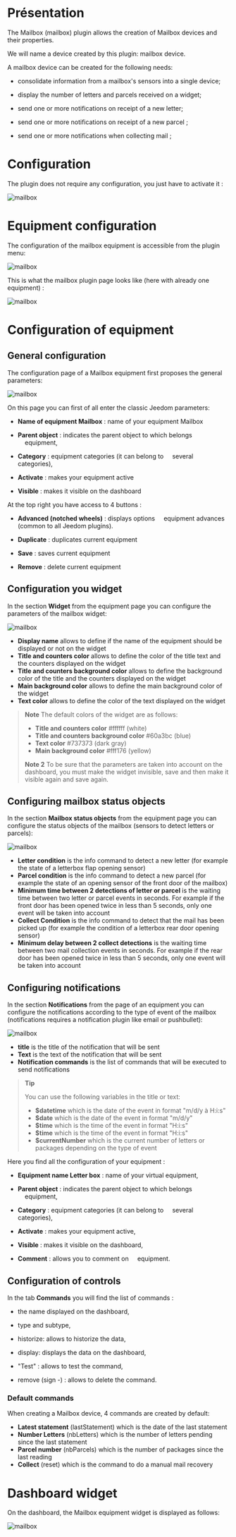 # Présentation

The Mailbox (mailbox) plugin allows the creation of Mailbox devices
and their properties.

We will name a device created by this plugin: mailbox device.

A mailbox device can be created for the following needs:

-   consolidate information from a mailbox's sensors into a single device;

-  display the number of letters and parcels received on a widget;

-   send one or more notifications on receipt of a new letter;

-   send one or more notifications on receipt of a new parcel ;

-   send one or more notifications when collecting mail ;




# Configuration

The plugin does not require any configuration, you just have to activate it :

![mailbox](../images/mailbox1.png)




# Equipment configuration

The configuration of the mailbox equipment is accessible from the
plugin menu:

![mailbox](../images/mailbox2.png)

This is what the mailbox plugin page looks like (here with already one
equipment) :

![mailbox](../images/mailbox3.png)

# Configuration of equipment

## General configuration
The configuration page of a Mailbox equipment first proposes the general parameters:

![mailbox](../images/mailbox4.png)

On this page you can first of all enter the classic Jeedom parameters:
-   **Name of equipment Mailbox** : name of your equipment Mailbox

-   **Parent object** : indicates the parent object to which belongs
    equipment,

-   **Category** : equipment categories (it can belong to
    several categories),

-   **Activate** : makes your equipment active

-   **Visible** : makes it visible on the dashboard

At the top right you have access to 4 buttons :

-   **Advanced (notched wheels)** : displays options
    equipment advances (common to all Jeedom plugins).
    
-   **Duplicate** : duplicates current equipment

-   **Save** : saves current equipment

-   **Remove** : delete current equipment

## Configuration you widget

In the section **Widget** from the equipment page you can configure the parameters of the mailbox widget:

![mailbox](../images/mailbox7.png)

- **Display name** allows to define if the name of the equipment should be displayed or not on the widget
- **Title and counters color** allows to define the color of the title text and the counters displayed on the widget
- **Title and counters background color** allows to define the background color of the title and the counters displayed on the widget
- **Main background color** allows to define the main background color of the widget
- **Text color** allows to define the color of the text displayed on the widget

> **Note**
> The default colors of the widget are as follows:
> - **Title and counters color** #ffffff (white)
> - **Title and counters background color** #60a3bc (blue)
> - **Text color** #737373 (dark gray)
> - **Main background color** #fff176 (yellow)
>
> **Note 2**
> To be sure that the parameters are taken into account on the dashboard, you must make the widget invisible, save and then make it visible again and save again.

## Configuring mailbox status objects

In the section **Mailbox status objects** from the equipment page you can configure the status objects of the mailbox (sensors to detect letters or parcels):

![mailbox](../images/mailbox5.png)

- **Letter condition** is the info command to detect a new letter (for example the state of a letterbox flap opening sensor)
- **Parcel condition** is the info command to detect a new parcel (for example the state of an opening sensor of the front door of the mailbox)
- **Minimum time between 2 detections of letter or parcel** is the waiting time between two letter or parcel events in seconds. For example if the front door has been opened twice in less than 5 seconds, only one event will be taken into account
- **Collect Condition** is the info command to detect that the mail has been picked up (for example the condition of a letterbox rear door opening sensor)
- **Minimum delay between 2 collect detections** is the waiting time between two mail collection events in seconds. For example if the rear door has been opened twice in less than 5 seconds, only one event will be taken into account

## Configuring notifications

In the section **Notifications** from the page of an equipment you can configure the notifications according to the type of event of the mailbox (notifications requires a notification plugin like email or pushbullet):

![mailbox](../images/mailbox6.png)

- **title** is the title of the notification that will be sent
- **Text** is the text of the notification that will be sent
- **Notification commands** is the list of commands that will be executed to send notifications

> **Tip**
>
>You can use the following variables in the title or text:
> - **$datetime** which is the date of the event in format "m/d/y à H:i:s"
> - **$date** which is the date of the event in format "m/d/y"
> - **$time** which is the time of the event in format "H:i:s"
> - **$time** which is the time of the event in format "H:i:s"
> - **$currentNumber** which is the current number of letters or packages depending on the type of event

Here you find all the configuration of your equipment :

-   **Equipment name Letter box** : name of your virtual equipment,

-   **Parent object** : indicates the parent object to which belongs
    equipment,

-   **Category** : equipment categories (it can belong to
    several categories),

-   **Activate** : makes your equipment active,

-   **Visible** : makes it visible on the dashboard,

-   **Comment** : allows you to comment on
    equipment.

## Configuration of controls

In the tab **Commands** you will find the list of commands :

-   the name displayed on the dashboard,

-   type and subtype,

-   historize: allows to historize the data,

-   display: displays the data on the dashboard,

-   "Test" : allows to test the command,

-   remove (sign -) : allows to delete the command.

### Default commands

When creating a Mailbox device, 4 commands are created by default:
- **Latest statement** (lastStatement) which is the date of the last statement
- **Number Letters** (nbLetters) which is the number of letters pending since the last statement
- **Parcel number** (nbParcels) which is the number of packages since the last reading
- **Collect** (reset) which is the command to do a manual mail recovery

# Dashboard widget

On the dashboard, the Mailbox equipment widget is displayed as follows:

![mailbox](../images/mailbox8.png)